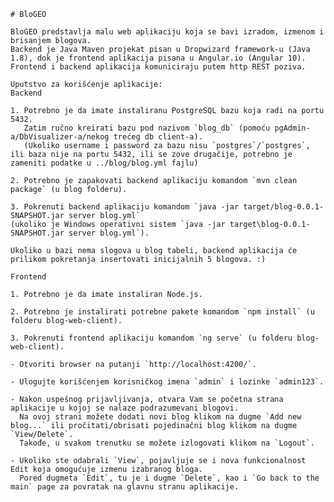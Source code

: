 	# BloGEO

	BloGEO predstavlja malu web aplikaciju koja se bavi izradom, izmenom i brisanjem blogova.
	Backend je Java Maven projekat pisan u Dropwizard framework-u (Java 1.8), dok je frontend aplikacija pisana u Angular.io (Angular 10).
	Frontend i backend aplikacija komuniciraju putem http REST poziva.

	Uputstvo za korišćenje aplikacije:
	Backend 

	1. Potrebno je da imate instaliranu PostgreSQL bazu koja radi na portu 5432. 
	   Zatim ručno kreirati bazu pod nazivom `blog_db` (pomoću pgAdmin-a/DbVisualizer-a/nekog trećeg db client-a).
	   (Ukoliko username i password za bazu nisu `postgres`/`postgres`, ili baza nije na portu 5432, ili se zove drugačije, potrebno je zameniti podatke u ../blog/blog.yml fajlu)
	
	2. Potrebno je zapakovati backend aplikaciju komandom `mvn clean package` (u blog folderu).
	
	3. Pokrenuti backend aplikaciju komandom `java -jar target/blog-0.0.1-SNAPSHOT.jar server blog.yml`
	(ukoliko je Windows operativni sistem `java -jar target\blog-0.0.1-SNAPSHOT.jar server blog.yml`).
	
	Ukoliko u bazi nema slogova u blog tabeli, backend aplikacija će prilikom pokretanja insertovati inicijalnih 5 blogova. :)

	Frontend
	
	1. Potrebno je da imate instaliran Node.js.
	
	2. Potrebno je instalirati potrebne pakete komandom `npm install` (u folderu blog-web-client).
	
	3. Pokrenuti frontend aplikaciju komandom `ng serve` (u folderu blog-web-client).
	
	- Otvoriti browser na putanji `http://localhost:4200/`.
	
	- Ulogujte korišćenjem korisničkog imena `admin` i lozinke `admin123`.

	- Nakon uspešnog prijavljivanja, otvara Vam se početna strana aplikacije u kojoj se nalaze podrazumevani blogovi. 
	  Na ovoj strani možete dodati novi blog klikom na dugme `Add new blog...` ili pročitati/obrisati pojedinačni blog klikom na dugme `View/Delete`.
	  Takođe, u svakom trenutku se možete izlogovati klikom na `Logout`.

	- Ukoliko ste odabrali `View`, pojavljuje se i nova funkcionalnost Edit koja omogućuje izmenu izabranog bloga. 
	  Pored dugmeta `Edit`, tu je i dugme `Delete`, kao i `Go back to the main` page za povratak na glavnu stranu aplikacije.
